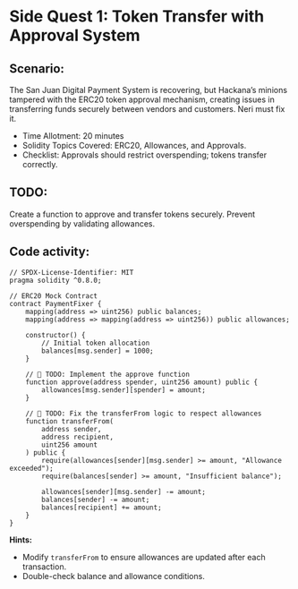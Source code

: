 # Side Quest 1: Token Transfer with Approval System

## Scenario:

The San Juan Digital Payment System is recovering, but Hackana’s minions tampered with the ERC20 token approval mechanism, creating issues in transferring funds securely between vendors and customers. Neri must fix it.

- Time Allotment: 20 minutes
- Solidity Topics Covered: ERC20, Allowances, and Approvals.
- Checklist: Approvals should restrict overspending; tokens transfer correctly.

## TODO:

Create a function to approve and transfer tokens securely.
Prevent overspending by validating allowances.

## Code activity:

```solidity
// SPDX-License-Identifier: MIT
pragma solidity ^0.8.0;

// ERC20 Mock Contract
contract PaymentFixer {
    mapping(address => uint256) public balances;
    mapping(address => mapping(address => uint256)) public allowances;

    constructor() {
        // Initial token allocation
        balances[msg.sender] = 1000;
    }

    // 🚩 TODO: Implement the approve function
    function approve(address spender, uint256 amount) public {
        allowances[msg.sender][spender] = amount;
    }

    // 🚩 TODO: Fix the transferFrom logic to respect allowances
    function transferFrom(
        address sender,
        address recipient,
        uint256 amount
    ) public {
        require(allowances[sender][msg.sender] >= amount, "Allowance exceeded");
        require(balances[sender] >= amount, "Insufficient balance");

        allowances[sender][msg.sender] -= amount;
        balances[sender] -= amount;
        balances[recipient] += amount;
    }
}

```

**Hints:**

- Modify `transferFrom` to ensure allowances are updated after each transaction.
- Double-check balance and allowance conditions.